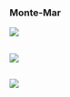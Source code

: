 ### Monte-Mar

![](https://i.ibb.co/vZHJ0Wt/Home.png)
##
![](https://i.ibb.co/M9McntR/Login.png)
##
![](https://i.ibb.co/9cbdn7m/Registro.png)
